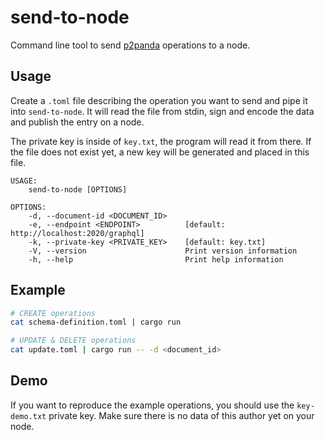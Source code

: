 # send-to-node

Command line tool to send [p2panda](https://github.com/p2panda/handbook)
operations to a node.

## Usage

Create a `.toml` file describing the operation you want to send and pipe it
into `send-to-node`. It will read the file from stdin, sign and encode the data
and publish the entry on a node.

The private key is inside of `key.txt`, the program will read it from there. If
the file does not exist yet, a new key will be generated and placed in this
file.

```
USAGE:
    send-to-node [OPTIONS]

OPTIONS:
    -d, --document-id <DOCUMENT_ID>
    -e, --endpoint <ENDPOINT>          [default: http://localhost:2020/graphql]
    -k, --private-key <PRIVATE_KEY>    [default: key.txt]
    -V, --version                      Print version information
    -h, --help                         Print help information
```

## Example

```bash
# CREATE operations
cat schema-definition.toml | cargo run

# UPDATE & DELETE operations
cat update.toml | cargo run -- -d <document_id>
```

## Demo

If you want to reproduce the example operations, you should use the
`key-demo.txt` private key. Make sure there is no data of this author yet on
your node.
